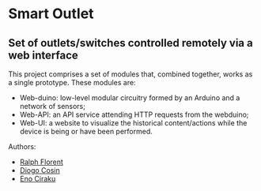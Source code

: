 # Smart Outlet
Set of outlets/switches controlled remotely via a web interface
---
This project comprises a set of modules that, combined together, works as a single prototype. These modules are:
* Web-duino: low-level modular circuitry formed by an Arduino and a network of sensors;
* Web-API: an API service attending HTTP requests from the webduino;
* Web-UI: a website to visualize the historical content/actions while the device is being or have been performed.

Authors:
* [Ralph Florent](https://github.com/ralflorent)
* [Diogo Cosin](https://github.com/d-cosin)
* [Eno Ciraku](https://github.com/eciraku)
